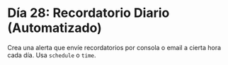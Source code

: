 # Día 28: Recordatorio Diario (Automatizado)

Crea una alerta que envíe recordatorios por consola o email a cierta hora cada día. Usa `schedule` o `time`.